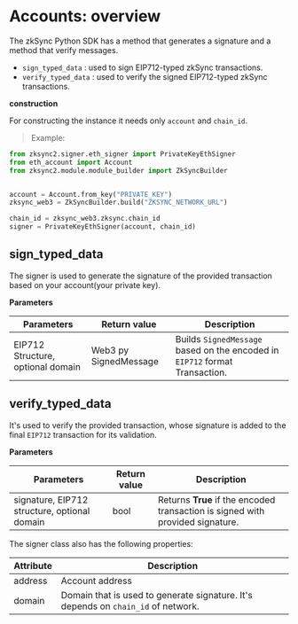 # Accounts: overview

The zkSync Python SDK has a method that generates a signature and a method that verify messages.

- `sign_typed_data` : used to sign EIP712-typed zkSync transactions.
- `verify_typed_data` : used to verify the signed EIP712-typed zkSync transactions.

**construction**

For constructing the instance it needs only `account` and `chain_id`.

> Example:

```python
from zksync2.signer.eth_signer import PrivateKeyEthSigner
from eth_account import Account
from zksync2.module.module_builder import ZkSyncBuilder


account = Account.from_key("PRIVATE_KEY")
zksync_web3 = ZkSyncBuilder.build("ZKSYNC_NETWORK_URL")

chain_id = zksync_web3.zksync.chain_id
signer = PrivateKeyEthSigner(account, chain_id)

```




## sign_typed_data

The signer is used to generate the signature of the provided transaction based on your account(your private key).

**Parameters**

| Parameters                        | Return value          | Description                                                                 |
| --------------------------------- | --------------------- | --------------------------------------------------------------------------- |
| EIP712 Structure, optional domain | Web3 py SignedMessage | Builds `SignedMessage` based on the encoded in `EIP712` format Transaction. |

## verify_typed_data

It's used to verify the provided transaction, whose signature is added to the final `EIP712` transaction for its validation.

**Parameters**

| Parameters                                   | Return value | Description                                                                    |
| -------------------------------------------- | ------------ | ------------------------------------------------------------------------------ |
| signature, EIP712 structure, optional domain | bool         | Returns **True** if the encoded transaction is signed with provided signature. |

The signer class also has the following properties:

| Attribute | Description                                                                       |
| --------- | --------------------------------------------------------------------------------- |
| address   | Account address                                                                   |
| domain    | Domain that is used to generate signature. It's depends on `chain_id` of network. |
